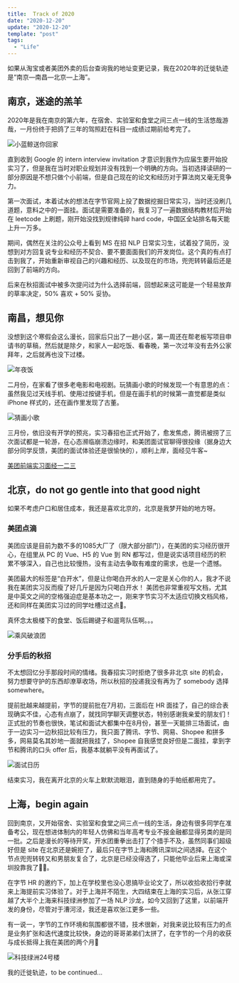 ```yaml
---
title:  Track of 2020
date: "2020-12-20"
update: "2020-12-20"
template: "post"
tags:
  - "Life"
---
```



如果从淘宝或者美团外卖的后台查询我的地址变更记录，我在2020年的迁徙轨迹是“南京—南昌—北京—上海”。

<!--truncate-->

## 南京，迷途的羔羊

2020年是我在南京的第六年，在宿舍、实验室和食堂之间三点一线的生活悠哉游哉，一月份终于把鸽了三年的驾照赶在科目一成绩过期前给考完了。

![小蓝鲸送你回家](https://p9-juejin.byteimg.com/tos-cn-i-k3u1fbpfcp/0e580a9f21304de6be6a62693f8eb627~tplv-k3u1fbpfcp-watermark.image)

直到收到 Google 的 intern interview invitation 才意识到我作为应届生要开始投实习了，但是我在当时对职业规划并没有找到一个明确的方向。当初选择读研的一部分原因是不想只做个小前端，但是自己现在的论文和经历对于算法岗又毫无竞争力。

第一次面试，本着试水的想法在字节官网上投了数据挖掘日常实习，当时还没刷几道题，意料之中的一面挂。面试是需要准备的，我复习了一遍数据结构教材后开始在 leetcode 上刷题，刚开始没找到规律纯碎 hard code，中国区全站排名每天能上升一万多。

期间，偶然在关注的公众号上看到 MS 在招 NLP 日常实习生，试着投了简历，没想到对方回复说专业和经历不契合、要不要面面我们的开发岗位。这个真的有点打击到我了，开始重新审视自己的兴趣和经历、以及现在的市场，兜兜转转最后还是回到了前端的方向。

后来在秋招面试中被多次提问过为什么选择前端，回想起来这可能是一个轻易放弃的草率决定，50% 喜欢 + 50% 妥协。

## 南昌，想见你

没想到这个寒假会这么漫长，回家后只出了一趟小区，第一周还在帮老板写项目申请书的草稿，然后就是除夕，和家人一起吃饭、看春晚，第一次过年没有去外公家拜年，之后就再也没下过楼。

![年夜饭](https://p1-juejin.byteimg.com/tos-cn-i-k3u1fbpfcp/fdd5d6a2ce114ba7b97314cc415e4eb7~tplv-k3u1fbpfcp-watermark.image)

二月份，在家看了很多老电影和电视剧。玩猜画小歌的时候发现一个有意思的点：虽然我见过天线手机、使用过按键手机，但是在画手机的时候第一直觉都是类似 iPhone 样式的，还在画作里发现了古董。

![猜画小歌](https://p3-juejin.byteimg.com/tos-cn-i-k3u1fbpfcp/41e762c9b7af4d238819144502d6fa69~tplv-k3u1fbpfcp-watermark.image)

三月份，依旧没有开学的预兆，实习春招也正式开始了，愈发焦虑，腾讯被捞了三次面试都是一轮游，在心态濒临崩溃边缘时，和美团面试官聊得很投缘（据身边大部分同学反馈，美团的面试体验还是很愉快的），顺利上岸，面经见牛客~

[美团前端实习面经一二三](https://www.nowcoder.com/discuss/396041?source_id=profile_create_nctrack&channel=-1)

## 北京，do not go gentle into that good night

如果不考虑户口和居住成本，我还是喜欢北京的，北京是我梦开始的地方呀。

### 美团点滴

美团应该是目前为数不多的1085大厂了（限大部分部门），在美团的实习经历很开心，在组里从 PC 的 Vue、H5 的 Vue 到 RN 都写过，但是说实话项目经历的积累不够深入，自己也比较慢热，没有主动去争取有难度的需求，也是一个遗憾。

美团最大的标签是“白开水”，但是让你喝白开水的人一定是关心你的人，我才不说我在美团实习反而瘦了好几斤是因为只喝白开水！ 美团也非常重视写文档，尤其是中英文之间的空格强迫症是基本功之一，刚来字节实习不太适应切换文档风格，还和同样在美团实习过的同学吐槽过这点🙈。

真怀念太极楼下的食堂、饭后踢键子和遛弯队伍啊。。。

![乘风破浪团](https://p3-juejin.byteimg.com/tos-cn-i-k3u1fbpfcp/4d7423633af7446299a81f0a959e6e2a~tplv-k3u1fbpfcp-watermark.image)

### 分手后的秋招

不太想回忆分手那段时间的情绪。我春招实习时拒绝了很多非北京 site 的机会，努力想要守护的东西却潦草收场，所以秋招的投递我没有再为了 somebody 选择 somewhere。

提前批越来越提前，字节的提前批在7月初，三面后在 HR 面挂了，自己的综合表现确实不佳，心态有点崩了，就找同学聊天调整状态，特别感谢我亲爱的朋友们！正式批的节奏也很快，笔试和面试大都集中在8月份，甚至一天能排三场面试，由于一边实习一边秋招比较有压力，我只面了腾讯、字节、网易、Shopee 和拼多多，网易莫名其妙地一面就把我挂了，Shopee 自我感觉良好但是二面挂，拿到字节和腾讯的口头 offer 后，我基本就躺平没有再面试了。

![面试日历](https://p3-juejin.byteimg.com/tos-cn-i-k3u1fbpfcp/a349e7d419bc4b11ae289fbe9073ec79~tplv-k3u1fbpfcp-watermark.image)

结束实习，我在离开北京的火车上默默流眼泪，直到随身的手帕纸都用完了。

## 上海，begin again

回到南京，又开始宿舍、实验室和食堂之间三点一线的生活，身边有很多同学在准备考公，现在想进体制内的年轻人仿佛和当年高考专业不报金融都显得另类的是同一批。之后是漫长的等待开奖，开水团重拳出击打了个措手不及，虽然同事们超级好但是 site 在北京还是婉拒了，最后只在字节上海和腾讯深圳之间选择。在这个节点兜兜转转又和男朋友复合了，北京是已经没得选了，只能他毕业后来上海或深圳投靠我了🤦‍♀️。

在字节 HR 的邀约下，加上在学校里也没心思搞毕业论文了，所以收拾收拾行李就来上海提前实习体验了。对于上海并不陌生，大四结束在上海的实习后，从张江穿越了大半个上海来科技绿洲参加了一场 NLP 沙龙，如今又回到了这里，以前端开发的身份，尽管对于漕河泾，我还是喜欢张江更多一些。

有一说一，字节的工作环境和氛围都很不错，技术很新，对我来说比较有压力的点是业务扩张和迭代速度比较快，身边的哥哥弟弟们太拼了，在字节的一个月的收获与成长抵得上我在美团的两个月🙈

![科技绿洲24号楼](https://p9-juejin.byteimg.com/tos-cn-i-k3u1fbpfcp/8c093c2b39f24e6fbcc0a579c66a55e6~tplv-k3u1fbpfcp-watermark.image)

我的迁徙轨迹，to be continued...
